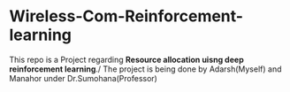 # Wireless-Com-Reinforcement-learning
This repo is a Project regarding **Resource allocation uisng deep reinforcement learning**./
The project is being done by Adarsh(Myself) and Manahor under Dr.Sumohana(Professor)


